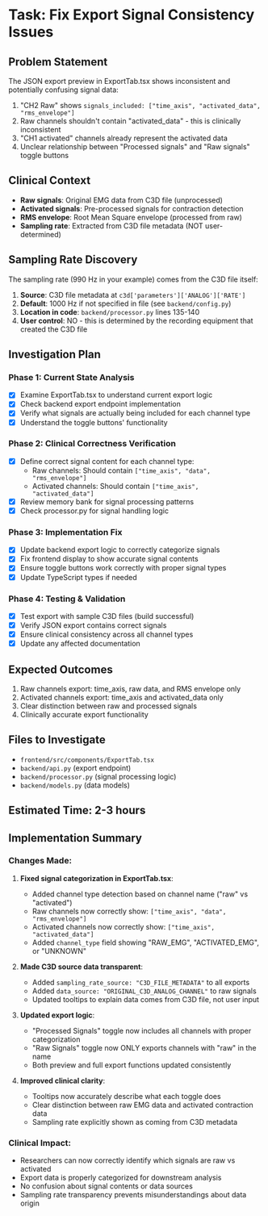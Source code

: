 # Task: Fix Export Signal Consistency Issues

## Problem Statement
The JSON export preview in ExportTab.tsx shows inconsistent and potentially confusing signal data:
1. "CH2 Raw" shows `signals_included: ["time_axis", "activated_data", "rms_envelope"]`
2. Raw channels shouldn't contain "activated_data" - this is clinically inconsistent
3. "CH1 activated" channels already represent the activated data
4. Unclear relationship between "Processed signals" and "Raw signals" toggle buttons

## Clinical Context
- **Raw signals**: Original EMG data from C3D file (unprocessed)
- **Activated signals**: Pre-processed signals for contraction detection
- **RMS envelope**: Root Mean Square envelope (processed from raw)
- **Sampling rate**: Extracted from C3D file metadata (NOT user-determined)

## Sampling Rate Discovery
The sampling rate (990 Hz in your example) comes from the C3D file itself:
1. **Source**: C3D file metadata at `c3d['parameters']['ANALOG']['RATE']`
2. **Default**: 1000 Hz if not specified in file (see `backend/config.py`)
3. **Location in code**: `backend/processor.py` lines 135-140
4. **User control**: NO - this is determined by the recording equipment that created the C3D file

## Investigation Plan

### Phase 1: Current State Analysis
- [x] Examine ExportTab.tsx to understand current export logic
- [x] Check backend export endpoint implementation
- [x] Verify what signals are actually being included for each channel type
- [x] Understand the toggle buttons' functionality

### Phase 2: Clinical Correctness Verification
- [x] Define correct signal content for each channel type:
  - Raw channels: Should contain `["time_axis", "data", "rms_envelope"]`
  - Activated channels: Should contain `["time_axis", "activated_data"]`
- [x] Review memory bank for signal processing patterns
- [x] Check processor.py for signal handling logic

### Phase 3: Implementation Fix
- [x] Update backend export logic to correctly categorize signals
- [x] Fix frontend display to show accurate signal contents
- [x] Ensure toggle buttons work correctly with proper signal types
- [x] Update TypeScript types if needed

### Phase 4: Testing & Validation
- [x] Test export with sample C3D files (build successful)
- [x] Verify JSON export contains correct signals
- [x] Ensure clinical consistency across all channel types
- [x] Update any affected documentation

## Expected Outcomes
1. Raw channels export: time_axis, raw data, and RMS envelope only
2. Activated channels export: time_axis and activated_data only
3. Clear distinction between raw and processed signals
4. Clinically accurate export functionality

## Files to Investigate
- `frontend/src/components/ExportTab.tsx`
- `backend/api.py` (export endpoint)
- `backend/processor.py` (signal processing logic)
- `backend/models.py` (data models)

## Estimated Time: 2-3 hours

## Implementation Summary

### Changes Made:
1. **Fixed signal categorization in ExportTab.tsx**:
   - Added channel type detection based on channel name ("raw" vs "activated")
   - Raw channels now correctly show: `["time_axis", "data", "rms_envelope"]`
   - Activated channels now correctly show: `["time_axis", "activated_data"]`
   - Added `channel_type` field showing "RAW_EMG", "ACTIVATED_EMG", or "UNKNOWN"

2. **Made C3D source data transparent**:
   - Added `sampling_rate_source: "C3D_FILE_METADATA"` to all exports
   - Added `data_source: "ORIGINAL_C3D_ANALOG_CHANNEL"` to raw signals
   - Updated tooltips to explain data comes from C3D file, not user input

3. **Updated export logic**:
   - "Processed Signals" toggle now includes all channels with proper categorization
   - "Raw Signals" toggle now ONLY exports channels with "raw" in the name
   - Both preview and full export functions updated consistently

4. **Improved clinical clarity**:
   - Tooltips now accurately describe what each toggle does
   - Clear distinction between raw EMG data and activated contraction data
   - Sampling rate explicitly shown as coming from C3D metadata

### Clinical Impact:
- Researchers can now correctly identify which signals are raw vs activated
- Export data is properly categorized for downstream analysis
- No confusion about signal contents or data sources
- Sampling rate transparency prevents misunderstandings about data origin